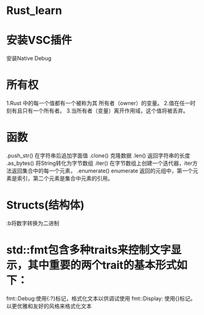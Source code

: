 # Rust_learn
# 安装VSC插件
安装Native Debug
# 所有权
1.Rust 中的每一个值都有一个被称为其 所有者（owner）的变量。
2.值在任一时刻有且只有一个所有者。
3.当所有者（变量）离开作用域，这个值将被丢弃。

# 函数
.push_str() 在字符串后追加字面值
.clone() 克隆数据
.len() 返回字符串的长度
.as_bytes() 将String转化为字节数组
.iter() 在字节数组上创建一个迭代器，iter方法返回集合中的每一个元素，
.enumerate() enumerate 返回的元组中，第一个元素是索引，第二个元素是集合中元素的引用。

# Structs(结构体)

:b将数字转换为二进制

# std::fmt包含多种traits来控制文字显示，其中重要的两个trait的基本形式如下：
fmt::Debug:使用{:?}标记，格式化文本以供调试使用
fmt::Display: 使用{}标记。以更优雅和友好的风格来格式化文本